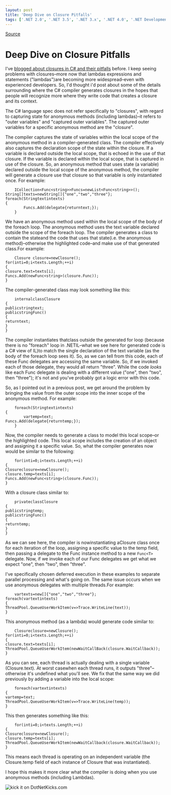 ```yaml
---
layout: post
title: 'Deep Dive on Closure Pitfalls'
tags: ['.NET 2.0', '.NET 3.5', '.NET 3.x', '.NET 4.0', '.NET Development', 'C#', '.NET', 'C# 3.0', 'C# 4', 'Design/Coding Guidance', 'DevCenterPost', 'Software Development Guidance', 'msmvps']
---
```

[Source](http://blogs.msmvps.com/peterritchie/2010/11/03/deep-dive-on-closure-pitfals/ "Permalink to Deep Dive on Closure Pitfalls")

# Deep Dive on Closure Pitfalls

I've [blogged about closures in C# and their pitfalls][1] before. I keep seeing problems with closures–more now that lambdas expressions and statements ("lambdas")are becoming more widespread–even with experienced developers. So, I'd thought i'd post about some of the details surrounding where the C# compiler generates closures in the hopes that people will recognize more where they write code that creates a closure and its context.

The C# language spec does not refer specifically to "closures", with regard to capturing state for anonymous methods (including lambdas)–it refers to "outer variables" and "captured outer variables". The captured outer variables for a specific anonymous method are the "closure".

The compiler captures the state of variables within the local scope of the anonymous method in a compiler-generated class. The compiler effectively also captures the declaration scope of the state within the closure. If a variable is declared outside the local scope, that is echoed in the use of that closure. If the variable is declared within the local scope, that is captured in use of the closure. So, an anonymous method that uses state (a variable) declared outside the local scope of the anonymous method, the compiler will generate a closure use that closure so that variable is only instantiated once. For example:
    
    
    	ICollection<Func<string>>Funcs=newList<Func<string>>();  
    String[]texts=newString[]{"one","two","three"};  
    foreach(Stringtextintexts)  
    {  
    		Funcs.Add(delegate{returntext;});  
    	}  
    

We have an anonymous method used within the local scope of the body of the foreach loop. The anonymous method uses the text variable declared outside the scope of the foreach loop. The compiler generates a class to contain the stateand the code that uses that state(i.e. the anonymous method)–otherwise the highlighted code–and make use of that generated class.For example:
    
    
    	Closure closure=newClosure();  
    for(inti=0;i<texts.Length;++i)  
    {  
    closure.text=texts[i];  
    Funcs.Add(newFunc<string>(closure.Func));  
    }  
    

The compiler-generated class may look something like this:
    
    
    	internalclassClosure  
    {  
    publicstringtext;  
    publicstringFunc()  
    {  
    returntext;  
    }  
    }  
    

The compiler instantiates thatclass outside the generated for loop (because there is no "foreach" loop in .NETIL–what we see here for generated code is a C# view of IL)to match the single declaration of the text variable (as the body of the foreach loop sees it). So, as we can tell from this code, each of these Func delegates are accessing the same variable. So, if we invoked each of those delegate, they would all return "three". While the code _looks_ like each Func delegate is dealing with a different value ("one", then "two", then "three"); it's not and you've probably got a logic error with this code.

So, as I pointed out in a previous post, we get around the problem by bringing the value from the outer scope into the inner scope of the anonymous method. For example:
    
    
    	foreach(Stringtextintexts)  
    {  
    		vartemp=text;  
    Funcs.Add(delegate{returntemp;});  
    	}  
    

Now, the compiler needs to generate a class to model this local scope–or the highlighted code. This local scope includes the creation of an object and assigning it a specific value. So, what the compiler generates now would be similar to the following:
    
    
    	for(inti=0;i<texts.Length;++i)  
    {  
    Closureclosure=newClosure();  
    closure.temp=texts[i];  
    Funcs.Add(newFunc<string>(closure.Func));  
    }  
    

With a closure class similar to:
    
    
    	privateclassClosure  
    {  
    publicstringtemp;  
    publicstringFunc()  
    {  
    returntemp;  
    }  
    }  
    

As we can see here, the compiler is nowinstantiating aClosure class once for each iteration of the loop, assigning a specific value to the temp field, then passing a delegate to the Func instance method to a new `Func<T>` delegate. Now, if we invoke each of our Func delegates we get what we expect "one", then "two", then "three".

I've specifically chosen deferred execution in these examples to separate parallel processing and what's going on. The same issue occurs when we use anonymous delegates with multiple threads.For example:
    
    
    	vartexts=new[]{"one","two","three"};  
    foreach(vartextintexts)  
    {  
    ThreadPool.QueueUserWorkItem(v=>Trace.WriteLine(text));  
    }  
    

This anonymous method (as a lambda) would generate code similar to:
    
    
    	Closureclosure=newClosure();  
    for(inti=0;i<texts.Length;++i)  
    {  
    closure.text=texts[i];  
    ThreadPool.QueueUserWorkItem(newWaitCallBack(closure.WaitCallback));  
    }  
    

As you can see, each thread is actually dealing with a single variable (Closure.text). At worst casewhen each thread runs, it outputs "three"–otherwise it's undefined what you'll see. We fix that the same way we did previously by adding a variable into the local scope:
    
    
    	foreach(vartextintexts)  
    {  
    vartemp=text;  
    ThreadPool.QueueUserWorkItem(v=>Trace.WriteLine(temp));  
    }  
    

This then generates something like this:
    
    
    	for(inti=0;i<texts.Length;++i)  
    {  
    Closureclosure=newClosure();  
    closure.temp=texts[i];  
    ThreadPool.QueueUserWorkItem(newWaitCallback(closure.WaitCallback));  
    }  
    

This means each thread is operating on an independent variable (the Closure.temp field of each instance of Closure that was instantiated).

I hope this makes it more clear what the compiler is doing when you use anonymous methods (including Lambdas).

![kick it on DotNetKicks.com][2]

[1]: http://blogs.msmvps.com/blogs/peterritchie/archive/2008/10/27/closure-tip.aspx
[2]: http://dotnetkicks.com/Services/Images/KickItImageGenerator.ashx?url=http%253a%252f%252fmsmvps.com%252fblogs%252fpeterritchie%252farchive%252f2010%252f11%252f03%252fdeep-dive-on-closure-pitfals.aspx


